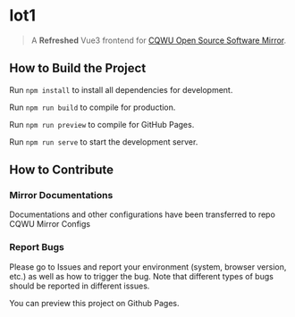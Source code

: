 # lot1

> A **Refreshed** Vue3 frontend for [CQWU Open Source Software Mirror](http://10.59.12.166/).

## How to Build the Project

Run `npm install` to install all dependencies for development.

Run `npm run build` to compile for production.

Run `npm run preview` to compile for GitHub Pages.

Run `npm run serve` to start the development server.

## How to Contribute

### Mirror Documentations

Documentations and other configurations have been transferred to repo CQWU Mirror Configs

### Report Bugs

Please go to Issues and report your environment (system,
browser version, etc.) as well as how to trigger the bug. Note that different types of bugs should be reported in
different issues.

You can preview this project on Github Pages.
